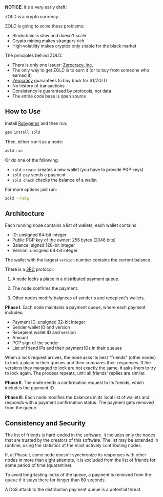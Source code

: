 **NOTICE**: It's a very early draft!

ZOLD is a crypto currency.

ZOLD is going to solve these problems:

  * Blockchain is slow and doesn't scale
  * Crypto mining makes strangers rich
  * High volatility makes cryptos only sitable for the black market

The principles behind ZOLD:

  * There is only one issuer: [Zerocracy, Inc.](http://www.zerocracy.com)
  * The only way to get ZOLD is to earn it (or to buy from someone who earned it)
  * [Zerocracy](http://www.zerocracy.com) guarantees to buy back for $1/ZOLD
  * No history of transactions
  * Consistency is guaranteed by protocols, not data
  * The entire code base is open source

## How to Use

Install [Rubygems](https://rubygems.org/pages/download) and then run:

```bash
gem install zold
```

Then, either run it as a node:

```bash
zold run
```

Or do one of the following:

  * `zold create` creates a new wallet (you have to provide PGP keys)
  * `zold pay` sends a payment
  * `zold check` checks the balance of a wallet

For more options just run:

```bash
zold --help
```

## Architecture

Each running node contains a list of wallets; each wallet contains:

  * ID: unsigned 64-bit integer
  * Public PGP key of the owner: 256 bytes (2048 bits)
  * Balance: signed 128-bit integer
  * Version: unsigned 64-bit integer

The wallet with the largest `version` number contains the current balance.

There is a [3PC](https://en.wikipedia.org/wiki/Three-phase_commit_protocol) protocol:

  1. A node locks a place in a distributed payment queue.

  2. The node confirms the payment.

  3. Other nodes modify balances of sender's and recepient's wallets.

**Phase I**.
Each node maintains a payment queue, where each payment includes:

  * Payment ID: unsigned 32-bit integer
  * Sender wallet ID and version
  * Recepient wallet ID and version
  * Amount
  * PGP sign of the sender
  * List of friend IPs and their payment IDs in their queues

When a lock request arrives, the node asks its best "friends" (other nodes) to
lock a place in their queues and then compares their responses. If the versions
they managed to lock are not exactly the same, it asks them
to try to lock again. The process repeats, until all friends' replies are similar.

**Phase II**.
The node sends a confirmation request to its friends, which includes
the payment ID.

**Phase III**.
Each node modifies the balances in its local list of wallets and responds
with a payment confirmation status. The payment gets removed from the queue.

## Consistency and Security

The list of friends is hard-coded in the software. It includes only the
nodes that are trusted by the creators of this software. The list may be
extended in runtime, using the statistics of the most actively contributing
nodes.

If, at Phase I, some node doesn't synchronize its responses with other
nodes in more than eight attempts, it is excluded from the list of friends
for some period of time (quarantine).

To avoid long-lasting locks of the queue, a payment is removed from the
queue if it stays there for longer than 60 seconds.

A DoS attack to the distribution payment queue is a potential threat.


